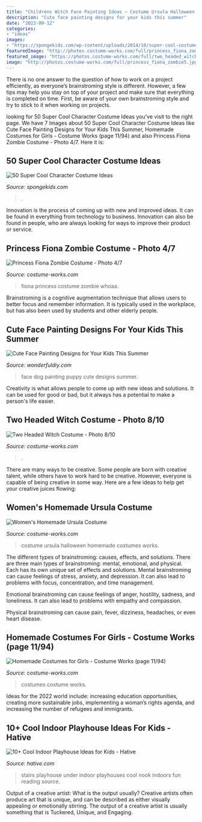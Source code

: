 ```yaml
---
title: "Childrens Witch Face Painting Ideas ~ Costume Ursula Halloween Homemade Costumes Works"
description: "Cute face painting designs for your kids this summer"
date: "2023-09-12"
categories:
- "ideas"
images:
- "https://spongekids.com/wp-content/uploads/2014/10/super-cool-costume-ideas/48-rag-doll-costume.jpg"
featuredImage: "http://photos.costume-works.com/full/princess_fiona_zombie5.jpg"
featured_image: "https://photos.costume-works.com/full/two_headed_witch7.jpg"
image: "http://photos.costume-works.com/full/princess_fiona_zombie5.jpg"
---
```



There is no one answer to the question of how to work on a project efficiently, as everyone’s brainstroming style is different. However, a few tips may help you stay on top of your project and make sure that everything is completed on time. First, be aware of your own brainstroming style and try to stick to it when working on projects.

	

		
looking for 50 Super Cool Character Costume Ideas you've visit to the right page. We have 7 Images about 50 Super Cool Character Costume Ideas like Cute Face Painting Designs for Your Kids This Summer, Homemade Costumes for Girls - Costume Works (page 11/94) and also Princess Fiona Zombie Costume - Photo 4/7. Here it is:
		
    
## 50 Super Cool Character Costume Ideas

<img loading=lazy src="https://spongekids.com/wp-content/uploads/2014/10/super-cool-costume-ideas/48-rag-doll-costume.jpg" onerror="this.onerror=null;this.src='https://tse3.mm.bing.net/th?id=OIP.MR3tgTvgOaRe01kjRg3CgwHaLH&amp;pid=15.1';" alt="50 Super Cool Character Costume Ideas">

_Source: spongekids.com_

>. 

	

Innovation is the process of coming up with new and improved ideas. It can be found in everything from technology to business. Innovation can also be found in people, who are always looking for ways to improve their product or service.

    
## Princess Fiona Zombie Costume - Photo 4/7

<img loading=lazy src="http://photos.costume-works.com/full/princess_fiona_zombie5.jpg" onerror="this.onerror=null;this.src='https://tse3.mm.bing.net/th?id=OIP.BBkCZouNnmsz8lFNrBJVYgHaJ3&amp;pid=15.1';" alt="Princess Fiona Zombie Costume - Photo 4/7">

_Source: costume-works.com_

>fiona princess costume zombie whoaa. 

	

Brainstroming is a cognitive augmentation technique that allows users to better focus and remember information. It is typically used in the workplace, but has also been used by students and other elderly people.

    
## Cute Face Painting Designs For Your Kids This Summer

<img loading=lazy src="https://cdn.wonderfuldiy.com/wp-content/uploads/2016/06/Puppy-dog.jpg" onerror="this.onerror=null;this.src='https://tse2.mm.bing.net/th?id=OIP.ICCVRZvN69Lp9HvUA6RFBAHaLG&amp;pid=15.1';" alt="Cute Face Painting Designs for Your Kids This Summer">

_Source: wonderfuldiy.com_

>face dog painting puppy cute designs summer. 

	

Creativity is what allows people to come up with new ideas and solutions. It can be used for good or bad, but it always has a potential to make a person's life easier.

    
## Two Headed Witch Costume - Photo 8/10

<img loading=lazy src="https://photos.costume-works.com/full/two_headed_witch7.jpg" onerror="this.onerror=null;this.src='https://tse3.mm.bing.net/th?id=OIP.rmGaVBTCk56cLVrgK2QwlQHaJ3&amp;pid=15.1';" alt="Two Headed Witch Costume - Photo 8/10">

_Source: costume-works.com_

>. 

	

There are many ways to be creative. Some people are born with creative talent, while others have to work hard to be creative. However, everyone is capable of being creative in some way. Here are a few ideas to help get your creative juices flowing:

    
## Women&#039;s Homemade Ursula Costume

<img loading=lazy src="http://photos.costume-works.com/full/ursula1.jpg" onerror="this.onerror=null;this.src='https://tse2.mm.bing.net/th?id=OIP.p_7drCKEVeMnq52kanSyWwHaKS&amp;pid=15.1';" alt="Women&#039;s Homemade Ursula Costume">

_Source: costume-works.com_

>costume ursula halloween homemade costumes works. 

	

The different types of brainstroming: causes, effects, and solutions.
There are three main types of brainstroming: mental, emotional, and physical. Each has its own unique set of effects and solutions.
Mental brainstroming can cause feelings of stress, anxiety, and depression. It can also lead to problems with focus, concentration, and time management.

Emotional brainstroming can cause feelings of anger, hostility, sadness, and loneliness. It can also lead to problems with empathy and compassion.

Physical brainstroming can cause pain, fever, dizziness, headaches, or even heart disease.

    
## Homemade Costumes For Girls - Costume Works (page 11/94)

<img loading=lazy src="https://photos.costume-works.com/page3/costumes_for_girls-11_3.jpg" onerror="this.onerror=null;this.src='https://tse3.mm.bing.net/th?id=OIP.b9ksR8dGi_4WMjTqgHf9UgHaOV&amp;pid=15.1';" alt="Homemade Costumes for Girls - Costume Works (page 11/94)">

_Source: costume-works.com_

>costumes costume works. 

	

Ideas for the 2022 world include: increasing education opportunities, creating more sustainable jobs, implementing a woman’s rights agenda, and increasing the number of refugees and immigrants.

    
## 10+ Cool Indoor Playhouse Ideas For Kids - Hative

<img loading=lazy src="https://hative.com/wp-content/uploads/2014/11/indoor-playhouse/4-playhouses-under-the-stairs.jpg" onerror="this.onerror=null;this.src='https://tse3.mm.bing.net/th?id=OIP.PsFTSX0obXmlBrZAT7mlmQHaJ4&amp;pid=15.1';" alt="10+ Cool Indoor Playhouse Ideas for Kids - Hative">

_Source: hative.com_

>stairs playhouse under indoor playhouses cool nook indoors fun reading source. 

	

Output of a creative artist: What is the output usually?
Creative artists often produce art that is unique, and can be described as either visually appealing or emotionally stirring. The output of a creative artist is usually something that is Tuckered, Unique, and Engaging.

